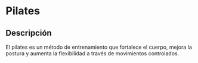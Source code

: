 # Pilates
## Descripción
El pilates es un método de entrenamiento que fortalece el cuerpo, mejora la postura y aumenta la flexibilidad a través de movimientos controlados.
